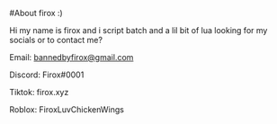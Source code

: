 #About firox :)

Hi my name is firox and i script batch and a lil bit of lua looking for my socials or to contact me?

Email: bannedbyfirox@gmail.com

Discord: Firox#0001

Tiktok: firox.xyz

Roblox: FiroxLuvChickenWings
